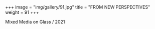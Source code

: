 +++
image = "img/gallery/91.jpg"
title = "FROM NEW PERSPECTIVES"
weight = 91
+++

Mixed Media on Glass
/ 2021